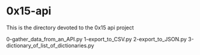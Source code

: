 # 0x15-api
This is the directory devoted to the 0x15 api project

0-gather_data_from_an_API.py
1-export_to_CSV.py
2-export_to_JSON.py
3-dictionary_of_list_of_dictionaries.py
